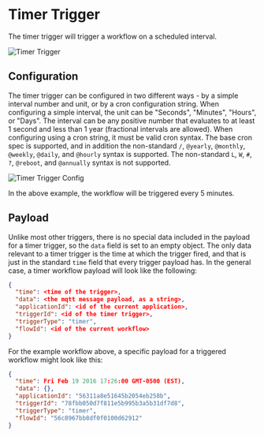 # Timer Trigger

The timer trigger will trigger a workflow on a scheduled interval.

![Timer Trigger](/images/workflows/triggers/timer-trigger.png "Timer Trigger")

## Configuration

The timer trigger can be configured in two different ways - by a simple interval number and unit, or by a cron configuration string.  When configuring a simple interval, the unit can be "Seconds", "Minutes", "Hours", or "Days".  The interval can be any positive number that evaluates to at least 1 second and less than 1 year (fractional intervals are allowed).  When configuring using a cron string, it must be valid cron syntax.  The base cron spec is supported, and in addition the non-standard `/`, `@yearly`, `@monthly`, `@weekly`, `@daily`, and `@hourly` syntax is supported. The non-standard `L`, `W`, `#`, `?`, `@reboot`, and `@annually` syntax is not supported.

![Timer Trigger Config](/images/workflows/triggers/timer-trigger-config.png "Timer Trigger Config")

In the above example, the workflow will be triggered every 5 minutes.

## Payload

Unlike most other triggers, there is no special data included in the payload for a timer trigger, so the `data` field is set to an empty object.  The only data relevant to a timer trigger is the time at which the trigger fired, and that is just in the standard `time` field that every trigger payload has.  In the general case, a timer workflow payload will look like the following:

```json
{
  "time": <time of the trigger>,
  "data": <the mqtt message payload, as a string>,
  "applicationId": <id of the current application>,
  "triggerId": <id of the timer trigger>,
  "triggerType": "timer",
  "flowId": <id of the current workflow>
}
```

For the example workflow above, a specific payload for a triggered workflow might look like this:

```json
{
  "time": Fri Feb 19 2016 17:26:00 GMT-0500 (EST),
  "data": {},
  "applicationId": "56311a8e51645b2054eb258b",
  "triggerId": "78fbb050d7f811e5b995b3a5b31df7d8",
  "triggerType": "timer",
  "flowId": "56c8967bb8df0f0100d62912"
}
```
